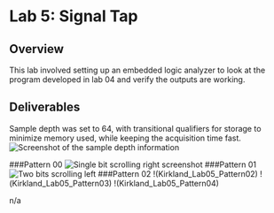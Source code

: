 # Lab 5: Signal Tap

## Overview
This lab involved setting up an embedded logic analyzer to look at the program developed in lab 04 and verify the outputs are working. 

## Deliverables
Sample depth was set to 64, with transitional qualifiers for storage to minimize memory used, while keeping the acquisition time fast.
![Screenshot of the sample depth information](assets/Kirkland_Lab05_SampleDepth)

###Pattern 00
![Single bit scrolling right screenshot](assets/Kirkland_Lab05_Pattern00)
###Pattern 01
![Two bits scrolling left](assets/Kirkland_Lab05_Pattern01)
###Pattern 02
!(Kirkland_Lab05_Pattern02)
!(Kirkland_Lab05_Pattern03)
!(Kirkland_Lab05_Pattern04)

n/a
